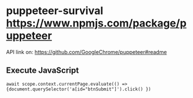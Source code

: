 # puppeteer-survival https://www.npmjs.com/package/puppeteer

API link on: https://github.com/GoogleChrome/puppeteer#readme

## Execute JavaScript
```
await scope.context.currentPage.evaluate(() => {document.querySelector('a[id="btnSubmit"]').click() })
```